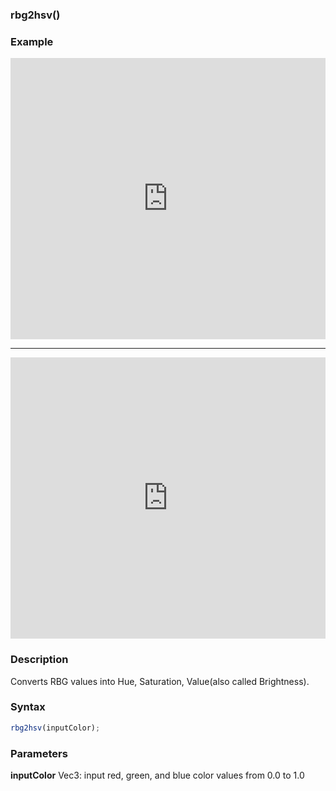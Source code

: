 ### rbg2hsv()

### Example

<iframe width="100%" height="450px" src="https://shaderpark.netlify.app/sculpture/-MJIsKk3ZLGAs4sFvDEc?example=true&embed=true" frameborder="0"></iframe>

---

<iframe width="100%" height="450px" src="https://shaderpark.netlify.com/sculpture/-MJItwRqqccisWHIxdE4?example=true&embed=true" frameborder="0"></iframe>

### Description
Converts RBG values into Hue, Saturation, Value(also called Brightness).

### Syntax
```js
rbg2hsv(inputColor);
```

### Parameters
**inputColor** Vec3: input red, green, and blue color values from 0.0 to 1.0
